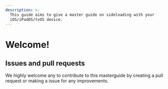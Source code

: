 ```yaml
---
description: >-
  This guide aims to give a master guide on sideloading with your
  iOS/iPadOS/tvOS device.
---
```


# Welcome!

## Issues and pull requests

We highly welcome any to contribute to this masterguide by creating a pull request or making a issue for any improvements.

